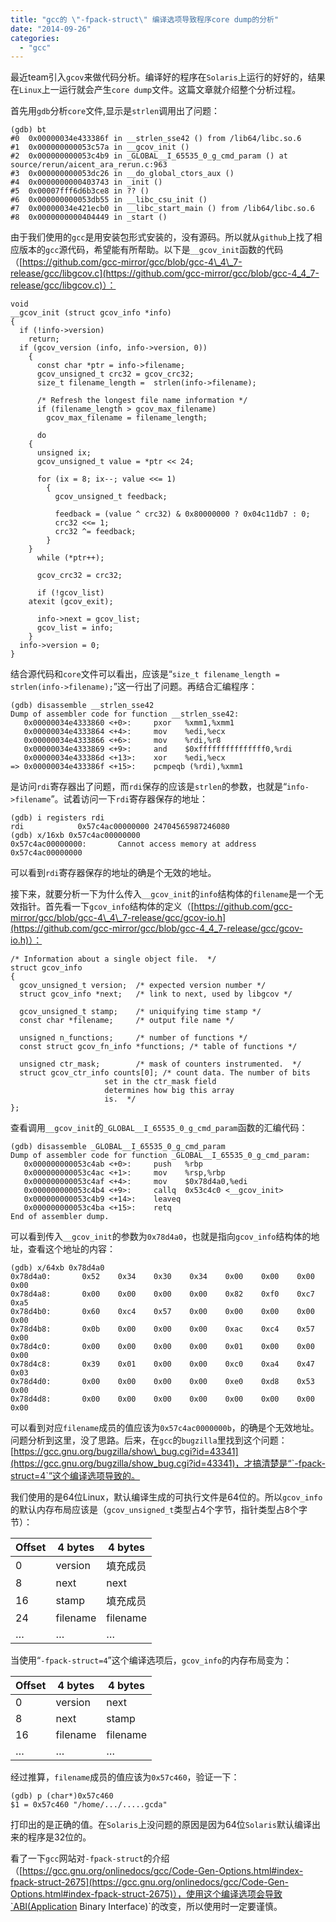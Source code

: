 ```yaml
---
title: "gcc的 \"-fpack-struct\" 编译选项导致程序core dump的分析"
date: "2014-09-26"
categories: 
  - "gcc"
---
```


最近team引入`gcov`来做代码分析。编译好的程序在`Solaris`上运行的好好的，结果在`Linux`上一运行就会产生`core dump`文件。这篇文章就介绍整个分析过程。

首先用`gdb`分析`core`文件,显示是`strlen`调用出了问题：

```
(gdb) bt
#0  0x00000034e433386f in __strlen_sse42 () from /lib64/libc.so.6
#1  0x000000000053c57a in __gcov_init ()
#2  0x000000000053c4b9 in _GLOBAL__I_65535_0_g_cmd_param () at source/rerun/aicent_ara_rerun.c:963
#3  0x000000000053dc26 in __do_global_ctors_aux ()
#4  0x0000000000403743 in _init ()
#5  0x00007fff6d6b3ce8 in ?? ()
#6  0x000000000053db55 in __libc_csu_init ()
#7  0x00000034e421ecb0 in __libc_start_main () from /lib64/libc.so.6
#8  0x0000000000404449 in _start ()
```

由于我们使用的`gcc`是用安装包形式安装的，没有源码。所以就从`github`上找了相应版本的`gcc`源代码，希望能有所帮助。以下是`__gcov_init`函数的代码（[https://github.com/gcc-mirror/gcc/blob/gcc-4\_4\_7-release/gcc/libgcov.c](https://github.com/gcc-mirror/gcc/blob/gcc-4_4_7-release/gcc/libgcov.c)）：

```
void
__gcov_init (struct gcov_info *info)
{
  if (!info->version)
    return;
  if (gcov_version (info, info->version, 0))
    {
      const char *ptr = info->filename;
      gcov_unsigned_t crc32 = gcov_crc32;
      size_t filename_length =  strlen(info->filename);

      /* Refresh the longest file name information */
      if (filename_length > gcov_max_filename)
        gcov_max_filename = filename_length;

      do
    {
      unsigned ix;
      gcov_unsigned_t value = *ptr << 24;

      for (ix = 8; ix--; value <<= 1)
        {
          gcov_unsigned_t feedback;

          feedback = (value ^ crc32) & 0x80000000 ? 0x04c11db7 : 0;
          crc32 <<= 1;
          crc32 ^= feedback;
        }
    }
      while (*ptr++);

      gcov_crc32 = crc32;

      if (!gcov_list)
    atexit (gcov_exit);

      info->next = gcov_list;
      gcov_list = info;
    }
  info->version = 0;
}
```

结合源代码和`core`文件可以看出，应该是“`size_t filename_length = strlen(info->filename);`”这一行出了问题。再结合汇编程序：

```
(gdb) disassemble __strlen_sse42
Dump of assembler code for function __strlen_sse42:
   0x00000034e4333860 <+0>:     pxor   %xmm1,%xmm1
   0x00000034e4333864 <+4>:     mov    %edi,%ecx
   0x00000034e4333866 <+6>:     mov    %rdi,%r8
   0x00000034e4333869 <+9>:     and    $0xfffffffffffffff0,%rdi
   0x00000034e433386d <+13>:    xor    %edi,%ecx
=> 0x00000034e433386f <+15>:    pcmpeqb (%rdi),%xmm1
```

是访问`rdi`寄存器出了问题，而`rdi`保存的应该是`strlen`的参数，也就是“`info->filename`”。试着访问一下`rdi`寄存器保存的地址：

```
(gdb) i registers rdi
rdi            0x57c4ac00000000 24704565987246080
(gdb) x/16xb 0x57c4ac00000000
0x57c4ac00000000:       Cannot access memory at address 0x57c4ac00000000
```

可以看到`rdi`寄存器保存的地址的确是个无效的地址。

接下来，就要分析一下为什么传入`__gcov_init`的`info`结构体的`filename`是一个无效指针。首先看一下`gcov_info`结构体的定义（[https://github.com/gcc-mirror/gcc/blob/gcc-4\_4\_7-release/gcc/gcov-io.h](https://github.com/gcc-mirror/gcc/blob/gcc-4_4_7-release/gcc/gcov-io.h)）：

```
/* Information about a single object file.  */
struct gcov_info
{
  gcov_unsigned_t version;  /* expected version number */
  struct gcov_info *next;   /* link to next, used by libgcov */

  gcov_unsigned_t stamp;    /* uniquifying time stamp */
  const char *filename;     /* output file name */

  unsigned n_functions;     /* number of functions */
  const struct gcov_fn_info *functions; /* table of functions */

  unsigned ctr_mask;        /* mask of counters instrumented.  */
  struct gcov_ctr_info counts[0]; /* count data. The number of bits
                     set in the ctr_mask field
                     determines how big this array
                     is.  */
};
```

查看调用`__gcov_init`的`_GLOBAL__I_65535_0_g_cmd_param`函数的汇编代码：

```
(gdb) disassemble _GLOBAL__I_65535_0_g_cmd_param
Dump of assembler code for function _GLOBAL__I_65535_0_g_cmd_param:
   0x000000000053c4ab <+0>:     push   %rbp
   0x000000000053c4ac <+1>:     mov    %rsp,%rbp
   0x000000000053c4af <+4>:     mov    $0x78d4a0,%edi
   0x000000000053c4b4 <+9>:     callq  0x53c4c0 <__gcov_init>
   0x000000000053c4b9 <+14>:    leaveq
   0x000000000053c4ba <+15>:    retq
End of assembler dump.
```

可以看到传入`__gcov_init`的参数为`0x78d4a0`，也就是指向`gcov_info`结构体的地址，查看这个地址的内容：

```
(gdb) x/64xb 0x78d4a0
0x78d4a0:       0x52    0x34    0x30    0x34    0x00    0x00    0x00    0x00
0x78d4a8:       0x00    0x00    0x00    0x00    0x82    0xf0    0xc7    0xa5
0x78d4b0:       0x60    0xc4    0x57    0x00    0x00    0x00    0x00    0x00
0x78d4b8:       0x0b    0x00    0x00    0x00    0xac    0xc4    0x57    0x00
0x78d4c0:       0x00    0x00    0x00    0x00    0x01    0x00    0x00    0x00
0x78d4c8:       0x39    0x01    0x00    0x00    0xc0    0xa4    0x47    0x03
0x78d4d0:       0x00    0x00    0x00    0x00    0xe0    0xd8    0x53    0x00
0x78d4d8:       0x00    0x00    0x00    0x00    0x00    0x00    0x00    0x00
```

可以看到对应`filename`成员的值应该为`0x57c4ac0000000b`，的确是个无效地址。问题分析到这里，没了思路。后来，在`gcc`的`bugzilla`里找到这个问题：[https://gcc.gnu.org/bugzilla/show\_bug.cgi?id=43341](https://gcc.gnu.org/bugzilla/show_bug.cgi?id=43341)，才搞清楚是“`-fpack-struct=4`”这个编译选项导致的。

我们使用的是64位Linux，默认编译生成的可执行文件是64位的。所以`gcov_info`的默认内存布局应该是（`gcov_unsigned_t`类型占4个字节，指针类型占8个字节）：

| Offset | 4 bytes | 4 bytes |
| --- | --- | --- |
| 0 | version | 填充成员 |
| 8 | next | next |
| 16 | stamp | 填充成员 |
| 24 | filename | filename |
| … | … | … |

当使用“`-fpack-struct=4`”这个编译选项后，`gcov_info`的内存布局变为：

| Offset | 4 bytes | 4 bytes |
| --- | --- | --- |
| 0 | version | next |
| 8 | next | stamp |
| 16 | filename | filename |
| … | … | … |

经过推算，`filename`成员的值应该为`0x57c460`，验证一下：

```
(gdb) p (char*)0x57c460
$1 = 0x57c460 "/home/.../.....gcda"
```

打印出的是正确的值。在`Solaris`上没问题的原因是因为64位`Solaris`默认编译出来的程序是32位的。

看了一下`gcc`网站对`-fpack-struct`的介绍（[https://gcc.gnu.org/onlinedocs/gcc/Code-Gen-Options.html#index-fpack-struct-2675](https://gcc.gnu.org/onlinedocs/gcc/Code-Gen-Options.html#index-fpack-struct-2675)），使用这个编译选项会导致`ABI(Application Binary Interface)`的改变，所以使用时一定要谨慎。
